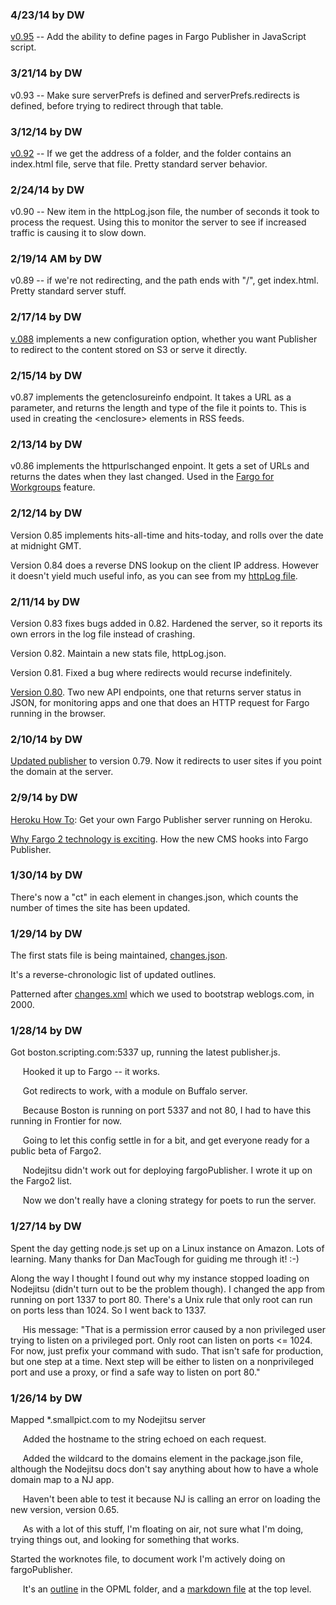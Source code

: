 ### 4/23/14 by DW

<a href="http://fargo.io/blog/2014/04/23/fargoPublisher095.html">v0.95</a> -- Add the ability to define pages in Fargo Publisher in JavaScript script. 



### 3/21/14 by DW

v0.93 -- Make sure serverPrefs is defined and serverPrefs.redirects is defined, before trying to redirect through that table. 



### 3/12/14 by DW

<a href="http://fargo.io/blog/2014/03/12/fargoPublisher092.html">v0.92</a> -- If we get the address of a folder, and the folder contains an index.html file, serve that file. Pretty standard server behavior. 



### 2/24/14 by DW

v0.90 -- New item in the httpLog.json file, the number of seconds it took to process the request. Using this to monitor the server to see if increased traffic is causing it to slow down. 



### 2/19/14 AM by DW

v0.89 -- if we're not redirecting, and the path ends with "/", get index.html. Pretty standard server stuff.



### 2/17/14 by DW

<a href="http://fargo.io/blog/2014/02/17/fargoPublisher088.html">v.088</a> implements a new configuration option, whether you want Publisher to redirect to the content stored on S3 or serve it directly. 



### 2/15/14 by DW

v0.87 implements the getenclosureinfo endpoint. It takes a URL as a parameter, and returns the length and type of the file it points to. This is used in creating the &lt;enclosure> elements in RSS feeds.



### 2/13/14 by DW

v0.86 implements the httpurlschanged enpoint. It gets a set of URLs and returns the dates when they last changed. Used in the <a href="http://fargo.io/docs/workgroup.html">Fargo for Workgroups</a> feature. 



### 2/12/14 by DW

Version 0.85 implements hits-all-time and hits-today, and rolls over the date at midnight GMT.

Version 0.84 does a reverse DNS lookup on the client IP address. However it doesn't yield much useful info, as you can see from my <a href="http://beta.fargo.io/data/stats/httpLog.json">httpLog file</a>.



### 2/11/14 by DW

Version 0.83 fixes bugs added in 0.82. Hardened the server, so it reports its own errors in the log file instead of crashing. 

Version 0.82. Maintain a new stats file, httpLog.json.

Version 0.81. Fixed a bug where redirects would recurse indefinitely. 

<a href="http://fargo.io/blog/2014/02/11/fargoPublisher080.html">Version 0.80</a>. Two new API endpoints, one that returns server status in JSON, for monitoring apps and one that does an HTTP request for Fargo running in the browser. 



### 2/10/14 by DW

<a href="http://fargo.io/blog/2014/02/10/newReleaseOfFargoPublisher.html">Updated publisher</a> to version 0.79. Now it redirects to user sites if you point the domain at the server.



### 2/9/14 by DW

<a href="http://scripting.com/2014/02/06/herokuForPoetsBeta.html">Heroku How To</a>: Get your own Fargo Publisher server running on Heroku. 

<a href="http://scripting.com/2014/02/09/whyFargo2TechnologyIsInteresting.html">Why Fargo 2 technology is exciting</a>. How the new CMS hooks into Fargo Publisher. 



### 1/30/14 by DW

There's now a "ct" in each element in changes.json, which counts the number of times the site has been updated.



### 1/29/14 by DW

The first stats file is being maintained, <a href="http://beta.fargo.io/data/stats/changes.json">changes.json</a>.

It's a reverse-chronologic list of updated outlines. 

Patterned after <a href="http://www.weblogs.com/api.html#10">changes.xml</a> which we used to bootstrap weblogs.com, in 2000.



### 1/28/14 by DW

Got boston.scripting.com:5337 up, running the latest publisher.js.

&nbsp;&nbsp;&nbsp;&nbsp;&nbsp;Hooked it up to Fargo -- it works.

&nbsp;&nbsp;&nbsp;&nbsp;&nbsp;Got redirects to work, with a module on Buffalo server. 

&nbsp;&nbsp;&nbsp;&nbsp;&nbsp;Because Boston is running on port 5337 and not 80, I had to have this running in Frontier for now.

&nbsp;&nbsp;&nbsp;&nbsp;&nbsp;Going to let this config settle in for a bit, and get everyone ready for a public beta of Fargo2.

&nbsp;&nbsp;&nbsp;&nbsp;&nbsp;Nodejitsu didn't work out for deploying fargoPublisher. I wrote it up on the Fargo2 list.

&nbsp;&nbsp;&nbsp;&nbsp;&nbsp;Now we don't really have a cloning strategy for poets to run the server. 





### 1/27/14 by DW

Spent the day getting node.js set up on a Linux instance on Amazon. Lots of learning. Many thanks for Dan MacTough for guiding me through it! :-)

Along the way I thought I found out why my instance stopped loading on Nodejitsu (didn't turn out to be the problem though). I changed the app from running on port 1337 to port 80. There's a Unix rule that only root can run on ports less than 1024. So I went back to 1337. 

&nbsp;&nbsp;&nbsp;&nbsp;&nbsp;His message: "That is a permission error caused by a non privileged user trying to listen on a privileged port. Only root can listen on ports <= 1024. For now, just prefix your command with sudo. That isn't safe for production, but one step at a time. Next step will be either to listen on a nonprivileged port and use a proxy, or find a safe way to listen on port 80."





### 1/26/14 by DW

Mapped *.smallpict.com to my Nodejitsu server

&nbsp;&nbsp;&nbsp;&nbsp;&nbsp;Added the hostname to the string echoed on each request.

&nbsp;&nbsp;&nbsp;&nbsp;&nbsp;Added the wildcard to the domains element in the package.json file, although the Nodejitsu docs don't say anything about how to have a whole domain map to a NJ app.

&nbsp;&nbsp;&nbsp;&nbsp;&nbsp;Haven't been able to test it because NJ is calling an error on loading the new version, version 0.65.

&nbsp;&nbsp;&nbsp;&nbsp;&nbsp;As with a lot of this stuff, I'm floating on air, not sure what I'm doing, trying things out, and looking for something that works. 



Started the worknotes file, to document work I'm actively doing on fargoPublisher. 

&nbsp;&nbsp;&nbsp;&nbsp;&nbsp;It's an <a href="https://github.com/scripting/fargoPublisher/blob/master/opml/worknotes.opml">outline</a> in the OPML folder, and a <a href="https://github.com/scripting/fargoPublisher/blob/master/worknotes.md">markdown file</a> at the top level.





